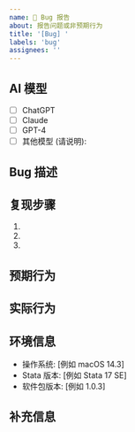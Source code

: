 ```yaml
---
name: 🐛 Bug 报告
about: 报告问题或非预期行为
title: '[Bug] '
labels: 'bug'
assignees: ''
---
```


## AI 模型
<!-- 请选择您使用的 AI 模型 -->
- [ ] ChatGPT
- [ ] Claude
- [ ] GPT-4
- [ ] 其他模型 (请说明): 

## Bug 描述
<!-- 简洁清晰地描述 bug -->

## 复现步骤
<!-- 详细的复现步骤 -->
1. 
2. 
3. 

## 预期行为
<!-- 清晰描述您期望发生的情况 -->

## 实际行为
<!-- 实际发生的情况 -->

## 环境信息
<!-- 请完成以下信息 -->
- 操作系统: [例如 macOS 14.3]
- Stata 版本: [例如 Stata 17 SE]
- 软件包版本: [例如 1.0.3]

## 补充信息
<!-- 添加任何其他上下文、错误信息、截图或与问题相关的示例 -->